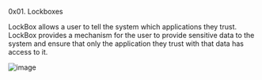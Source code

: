 0x01. Lockboxes

LockBox allows a user to tell the system which applications they trust. LockBox provides a mechanism for the user to provide sensitive data to the system and ensure that only the application they trust with that data has access to it.

![image](https://github.com/Karlie-crypto/alx-interview/assets/110098940/5f7ea45a-ffbd-4a37-b521-f81330fa168b)


